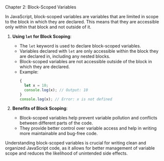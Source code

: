 Chapter 2: Block-Scoped Variables

In JavaScript, block-scoped variables are variables that are limited in scope to the block in which they are declared. This means that they are accessible only within that block and not outside of it.

1. **Using `let` for Block Scoping**:
   - The `let` keyword is used to declare block-scoped variables.
   - Variables declared with `let` are only accessible within the block they are declared in, including any nested blocks.
   - Block-scoped variables are not accessible outside of the block in which they are declared.
   - Example:
     ```javascript
     {
       let x = 10;
       console.log(x); // Output: 10
     }
     console.log(x); // Error: x is not defined
     ```

2. **Benefits of Block Scoping**:
   - Block-scoped variables help prevent variable pollution and conflicts between different parts of the code.
   - They provide better control over variable access and help in writing more maintainable and bug-free code.

Understanding block-scoped variables is crucial for writing clean and organized JavaScript code, as it allows for better management of variable scope and reduces the likelihood of unintended side effects.